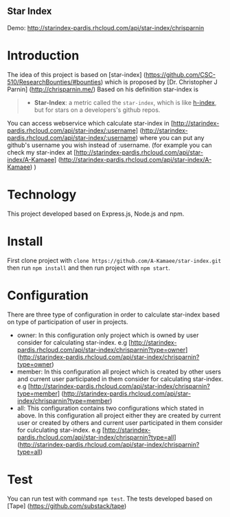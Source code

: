 ## Star Index

Demo: http://starindex-pardis.rhcloud.com/api/star-index/chrisparnin

# Introduction
The idea of this project is based on [star-index] (https://github.com/CSC-510/ResearchBounties/#bounties) which is proposed by [Dr. Christopher J Parnin] (http://chrisparnin.me/)
Based on his definition star-index is
> * **Star-Index**:  a metric called the `star-index`, which is like [h-index](https://en.wikipedia.org/wiki/H-index), but for stars on a developers's github repos.

You can access webservice which calculate star-index in [http://starindex-pardis.rhcloud.com/api/star-index/:username] (http://starindex-pardis.rhcloud.com/api/star-index/:username)
where you can put any github's username you wish instead of :username.
(for example you can check my star-index at [http://starindex-pardis.rhcloud.com/api/star-index/A-Kamaee] (http://starindex-pardis.rhcloud.com/api/star-index/A-Kamaee) )

# Technology
This project developed based on Express.js, Node.js and npm.

# Install
First clone project with ```clone https://github.com/A-Kamaee/star-index.git``` then run ``` npm install ``` and then run project with ``` npm start ```.

# Configuration
There are three type of configuration in order to calculate star-index based on type of participation of user in projects.
 - owner: In this configuration only project which is owned by user consider for calculating star-index.
 e.g [http://starindex-pardis.rhcloud.com/api/star-index/chrisparnin?type=owner] (http://starindex-pardis.rhcloud.com/api/star-index/chrisparnin?type=owner)
 - member: In this configuration all project which is created by other users and current user participated in them consider for calculating star-index.
 e.g [http://starindex-pardis.rhcloud.com/api/star-index/chrisparnin?type=member] (http://starindex-pardis.rhcloud.com/api/star-index/chrisparnin?type=member)
 - all: This configuration contains two configurations which stated in above. In this configuration all project either they are created by current user or created by others and current user participated in them consider for culculating star-index.
 e.g [http://starindex-pardis.rhcloud.com/api/star-index/chrisparnin?type=all] (http://starindex-pardis.rhcloud.com/api/star-index/chrisparnin?type=all)

# Test
 You can run test with command ``` npm test ```. The tests developed based on [Tape] (https://github.com/substack/tape)